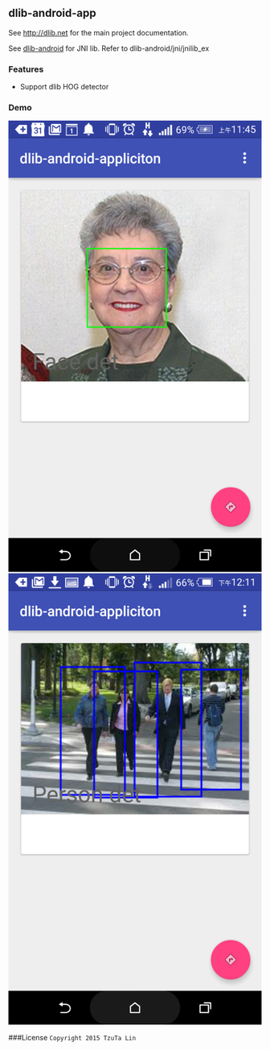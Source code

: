 ## dlib-android-app


See http://dlib.net for the main project documentation.

See [dlib-android](https://github.com/tzutalin/dlib-android) for JNI lib. Refer to dlib-android/jni/jnilib_ex


### Features
* Support dlib HOG detector


### Demo
![](demo/demo1.png)
![](demo/demo2.png)


###License
`Copyright 2015 TzuTa Lin`
